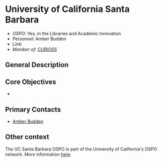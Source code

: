 # University of California Santa Barbara

- *OSPO*: Yes, in the Libraries and Academic Innovation
- *Personnel*: Amber Budden
- *Link*: 
- *Member of*: [CURIOSS](https://curioss.org/)

## General Description



## Core Objectives

-

## Primary Contacts

- [Amber Budden](mailto:aebudden@ucsb.edu)

## Other context

The UC Santa Barbara OSPO is part of the University of California's OSPO network. More information [here](https://www.library.ucsb.edu/news/ospo-grant).
